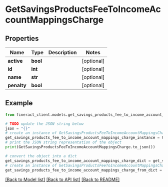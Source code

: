# GetSavingsProductsFeeToIncomeAccountMappingsCharge


## Properties

Name | Type | Description | Notes
------------ | ------------- | ------------- | -------------
**active** | **bool** |  | [optional] 
**id** | **int** |  | [optional] 
**name** | **str** |  | [optional] 
**penalty** | **bool** |  | [optional] 

## Example

```python
from fineract_client.models.get_savings_products_fee_to_income_account_mappings_charge import GetSavingsProductsFeeToIncomeAccountMappingsCharge

# TODO update the JSON string below
json = "{}"
# create an instance of GetSavingsProductsFeeToIncomeAccountMappingsCharge from a JSON string
get_savings_products_fee_to_income_account_mappings_charge_instance = GetSavingsProductsFeeToIncomeAccountMappingsCharge.from_json(json)
# print the JSON string representation of the object
print(GetSavingsProductsFeeToIncomeAccountMappingsCharge.to_json())

# convert the object into a dict
get_savings_products_fee_to_income_account_mappings_charge_dict = get_savings_products_fee_to_income_account_mappings_charge_instance.to_dict()
# create an instance of GetSavingsProductsFeeToIncomeAccountMappingsCharge from a dict
get_savings_products_fee_to_income_account_mappings_charge_from_dict = GetSavingsProductsFeeToIncomeAccountMappingsCharge.from_dict(get_savings_products_fee_to_income_account_mappings_charge_dict)
```
[[Back to Model list]](../README.md#documentation-for-models) [[Back to API list]](../README.md#documentation-for-api-endpoints) [[Back to README]](../README.md)


